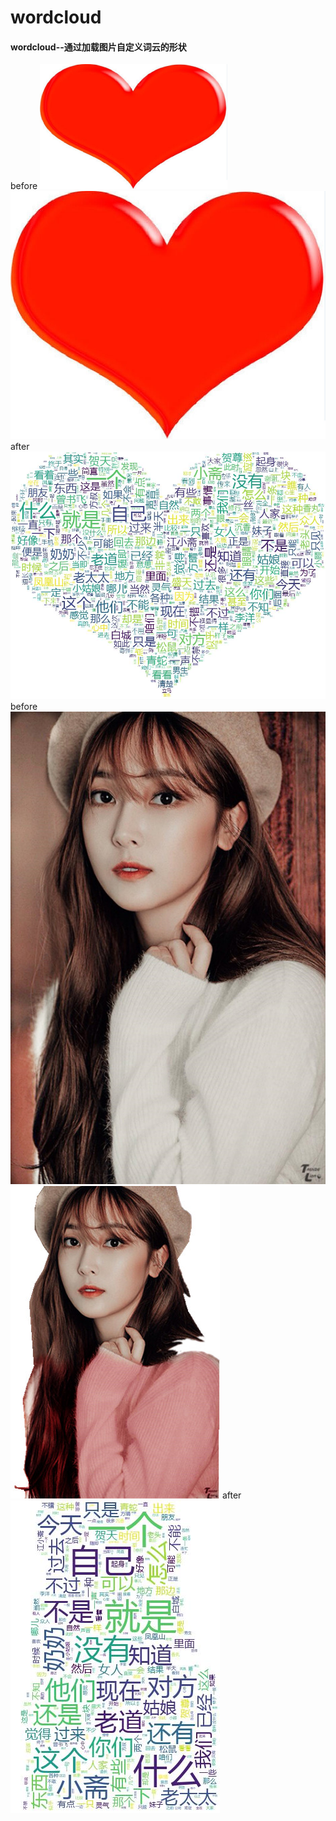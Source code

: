# wordcloud
#### wordcloud--通过加载图片自定义词云的形状
before
<img src="https://raw.githubusercontent.com/Qt7mira/MarkDownImg/master/img/wordcloud/heart.jpg" width = "300" height = "200" align=center/>
![image](https://raw.githubusercontent.com/Qt7mira/MarkDownImg/master/img/wordcloud/heart.jpg)
after
![image](https://raw.githubusercontent.com/Qt7mira/MarkDownImg/master/img/wordcloud/wordcloud_heart.jpg)
before
![image](https://raw.githubusercontent.com/Qt7mira/MarkDownImg/master/img/wordcloud/jessica_1.jpg)
![image](https://raw.githubusercontent.com/Qt7mira/MarkDownImg/master/img/wordcloud/jessica_2.jpg)
after
![image](https://raw.githubusercontent.com/Qt7mira/MarkDownImg/master/img/wordcloud/wordcloud_ssica.jpg)